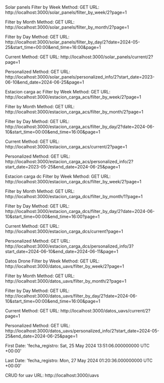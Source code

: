 Solar panels
Filter by Week
Method: GET
URL: http://localhost:3000/solar_panels/filter_by_week/2?page=1

Filter by Month
Method: GET
URL: http://localhost:3000/solar_panels/filter_by_month/2?page=1

Filter by Day
Method: GET
URL: http://localhost:3000/solar_panels/filter_by_day/2?date=2024-05-25&start_time=00:00&end_time=16:00&page=1

Current
Method: GET
URL: http://localhost:3000/solar_panels/current/2?page=1

Personalized
Method: GET
URL: http://localhost:3000/solar_panels/personalized_info/2?start_date=2023-06-10&end_date=2024-06-25&page=1


Estacion carga ac
Filter by Week
Method: GET
URL: http://localhost:3000/estacion_carga_acs/filter_by_week/2?page=1

Filter by Month
Method: GET
URL: http://localhost:3000/estacion_carga_acs/filter_by_month/2?page=1

Filter by Day
Method: GET
URL: http://localhost:3000/estacion_carga_acs/filter_by_day/2?date=2024-06-10&start_time=00:00&end_time=16:00&page=1

Current
Method: GET
URL: http://localhost:3000/estacion_carga_acs/current/2?page=1

Personalized
Method: GET
URL: http://localhost:3000/estacion_carga_acs/personalized_info/2?start_date=2023-05-25&end_date=2024-06-25&page=1

Estacion carga dc
Filter by Week
Method: GET
URL: http://localhost:3000/estacion_carga_dcs/filter_by_week/2?page=1

Filter by Month
Method: GET
URL: http://localhost:3000/estacion_carga_dcs/filter_by_month/1?page=1

Filter by Day
Method: GET
URL: http://localhost:3000/estacion_carga_dcs/filter_by_day/2?date=2024-06-10&start_time=00:00&end_time=16:00?page=1

Current
Method: GET
URL: http://localhost:3000/estacion_carga_dcs/current?page=1

Personalized
Method: GET
URL: http://localhost:3000/estacion_carga_dcs/personalized_info/3?start_date=2024-06-10&end_date=2024-06-11&page=1


Datos Drone
Filter by Week
Method: GET
URL: http://localhost:3000/datos_uavs/filter_by_week/2?page=1

Filter by Month
Method: GET
URL: http://localhost:3000/datos_uavs/filter_by_month/2?page=1

Filter by Day
Method: GET
URL: http://localhost:3000/datos_uavs/filter_by_day/2?date=2024-06-10&start_time=00:00&end_time=16:00&page=1

Current
Method: GET
URL: http://localhost:3000/datos_uavs/current/2?page=1

Personalized
Method: GET
URL: http://localhost:3000/datos_uavs/personalized_info/2?start_date=2024-05-25&end_date=2024-06-25&page=1

First Date:
'fecha_registro: Sat, 25 May 2024 13:51:06.000000000 UTC +00:00'

Last Date:
'fecha_registro: Mon, 27 May 2024 01:20:36.000000000 UTC +00:00'

CRUD for uav
URL: http://localhost:3000/uavs
